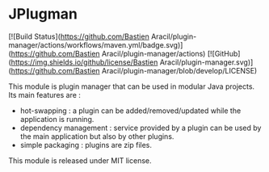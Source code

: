 # JPlugman

[![Build Status](https://github.com/Bastien Aracil/plugin-manager/actions/workflows/maven.yml/badge.svg)](https://github.com/Bastien Aracil/plugin-manager/actions)
[![GitHub](https://img.shields.io/github/license/Bastien Aracil/plugin-manager.svg)](https://github.com/Bastien Aracil/plugin-manager/blob/develop/LICENSE)

This module is plugin manager that can be used in modular Java projects. Its main features are :

* hot-swapping : a plugin can be added/removed/updated while the application is running.
* dependency management : service provided by a plugin can be used by the main application but also by other plugins.
* simple packaging : plugins are zip files.

This module is released under MIT license.




